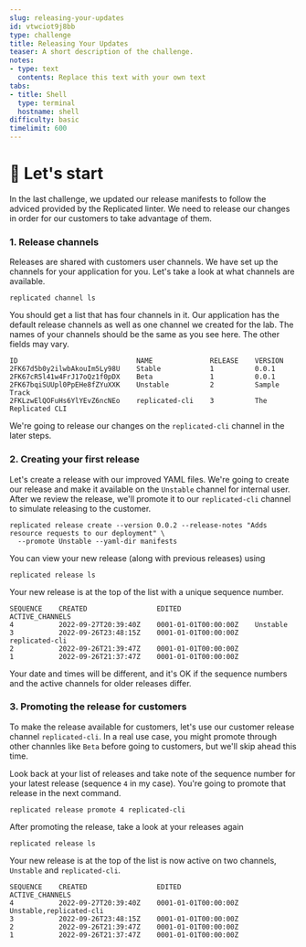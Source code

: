```yaml
---
slug: releasing-your-updates
id: vtwciot9j8bb
type: challenge
title: Releasing Your Updates
teaser: A short description of the challenge.
notes:
- type: text
  contents: Replace this text with your own text
tabs:
- title: Shell
  type: terminal
  hostname: shell
difficulty: basic
timelimit: 600
---
```


🚀 Let's start
==============

In the last challenge, we updated our release manifests to
follow the adviced provided by the Replicated linter. We
need to release our changes in order for our customers to
take advantage of them.


### 1. Release channels

Releases are shared with customers user channels. We have set
up the channels for your application for you. Let's take a
look at what channels are available.

```shell script
replicated channel ls
```

You should get a list that has four channels in it. Our
application has the default release channels as well as one
channel we created for the lab. The names of your channels
should be the same as you see here. The other fields may
vary.

```
ID                             NAME              RELEASE    VERSION
2FK67d5b0y2ilwbAkouIm5Ly98U    Stable            1          0.0.1
2FK67cR5l41w4FrJ17oQz1f0pDX    Beta              1          0.0.1
2FK67bqiSUUpl0PpEHe8fZYuXXK    Unstable          2          Sample Track
2FKLzwElQOFuHs6YlYEvZ6ncNEo    replicated-cli    3          The Replicated CLI
```

We're going to release our changes on the `replicated-cli`
channel in the later steps.

### 2. Creating your first release

Let's create a release with our improved YAML files. We're going
to create our release and make it available on the `Unstable` channel
for internal user. After we review  the release, we'll promote
it to our `replicated-cli` channel to simulate releasing to the customer.

```
replicated release create --version 0.0.2 --release-notes "Adds resource requests to our deployment" \
  --promote Unstable --yaml-dir manifests
```

You can view your new release (along with previous releases) using

```
replicated release ls
```

Your new release is at the top of the list with a unique sequence
number.

```
SEQUENCE    CREATED                 EDITED                  ACTIVE_CHANNELS
4           2022-09-27T20:39:40Z    0001-01-01T00:00:00Z    Unstable
3           2022-09-26T23:48:15Z    0001-01-01T00:00:00Z    replicated-cli
2           2022-09-26T21:39:47Z    0001-01-01T00:00:00Z
1           2022-09-26T21:37:47Z    0001-01-01T00:00:00Z
```

Your date and times will be different, and it's OK if the sequence numbers
and the active channels for older releases differ.

### 3. Promoting the release for customers

To make the release available for customers, let's use our customer
release channel `replicated-cli`. In a real use case, you might promote
through other channles like `Beta` before going to customers, but we'll
skip ahead this time.

Look back at your list of releases and take note of the sequence number
for your latest release (sequence `4` in my case). You're going to
promote that release in the next command.

```
replicated release promote 4 replicated-cli
```

After promoting the release, take a look at your releases again

```
replicated release ls
```

Your new release is at the top of the list is now active on two
channels, `Unstable` and `replicated-cli`.

```
SEQUENCE    CREATED                 EDITED                  ACTIVE_CHANNELS
4           2022-09-27T20:39:40Z    0001-01-01T00:00:00Z    Unstable,replicated-cli
3           2022-09-26T23:48:15Z    0001-01-01T00:00:00Z
2           2022-09-26T21:39:47Z    0001-01-01T00:00:00Z
1           2022-09-26T21:37:47Z    0001-01-01T00:00:00Z
```
